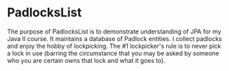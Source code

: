 # PadlocksList

The purpose of PadlocksList is to demonstrate understanding of JPA for my Java II course. It maintains a database of Padlock entities. I collect padlocks and enjoy the hobby of lockpicking. The #1 lockpicker's rule is to never pick a lock in use (barring the circumstance that you may be asked by someone who you are certain owns that lock and what it goes to).
